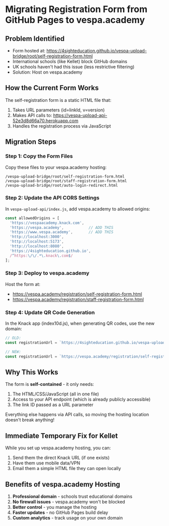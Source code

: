 # Migrating Registration Form from GitHub Pages to vespa.academy

## Problem Identified
- Form hosted at: https://4sighteducation.github.io/vespa-upload-bridge/root/self-registration-form.html
- International schools (like Kellet) block GitHub domains
- UK schools haven't had this issue (less restrictive filtering)
- Solution: Host on vespa.academy

## How the Current Form Works

The self-registration form is a static HTML file that:
1. Takes URL parameters (id=linkId, v=version)
2. Makes API calls to: https://vespa-upload-api-52e3d8d66a70.herokuapp.com
3. Handles the registration process via JavaScript

## Migration Steps

### Step 1: Copy the Form Files
Copy these files to your vespa.academy hosting:
```
/vespa-upload-bridge/root/self-registration-form.html
/vespa-upload-bridge/root/staff-registration-form.html
/vespa-upload-bridge/root/auto-login-redirect.html
```

### Step 2: Update the API CORS Settings
In `vespa-upload-api/index.js`, add vespa.academy to allowed origins:

```javascript
const allowedOrigins = [
  'https://vespaacademy.knack.com',
  'https://vespa.academy',           // ADD THIS
  'https://www.vespa.academy',       // ADD THIS
  'http://localhost:3000',
  'http://localhost:5173',
  'http://localhost:8080',
  'https://4sighteducation.github.io',
  /^https:\/\/.*\.knack\.com$/
];
```

### Step 3: Deploy to vespa.academy
Host the form at:
- https://vespa.academy/registration/self-registration-form.html
- https://vespa.academy/registration/staff-registration-form.html

### Step 4: Update QR Code Generation
In the Knack app (index10d.js), when generating QR codes, use the new domain:

```javascript
// OLD:
const registrationUrl = `https://4sighteducation.github.io/vespa-upload-bridge/root/self-registration-form.html?id=${linkId}`;

// NEW:
const registrationUrl = `https://vespa.academy/registration/self-registration-form.html?id=${linkId}`;
```

## Why This Works

The form is **self-contained** - it only needs:
1. The HTML/CSS/JavaScript (all in one file)
2. Access to your API endpoint (which is already publicly accessible)
3. The link ID passed as a URL parameter

Everything else happens via API calls, so moving the hosting location doesn't break anything!

## Immediate Temporary Fix for Kellet

While you set up vespa.academy hosting, you can:
1. Send them the direct Knack URL (if one exists)
2. Have them use mobile data/VPN
3. Email them a simple HTML file they can open locally

## Benefits of vespa.academy Hosting

1. **Professional domain** - schools trust educational domains
2. **No firewall issues** - vespa.academy won't be blocked
3. **Better control** - you manage the hosting
4. **Faster updates** - no GitHub Pages build delay
5. **Custom analytics** - track usage on your own domain

